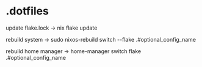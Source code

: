# .dotfiles

update flake.lock -> nix flake update

rebuild system -> sudo nixos-rebuild switch --flake .#optional_config_name

rebuild home manager -> home-manager switch flake .#optional_config_name
